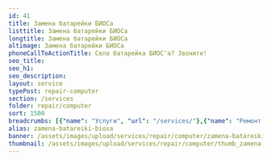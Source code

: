 ```yaml
---
id: 41
title: Замена батарейки БИОСа
listtitle: Замена батарейки БИОСа
longtitle: Замена батарейки БИОСа
altimage: Замена батарейки БИОСа
phoneCallToActionTitle: Села батарейка БИОС'а? Звоните! 
seo_title: 
seo_h1: 
seo_description: 
layout: service
typePost: repair-computer
section: /services
folder: repair/computer
sort: 1500
breadcrumbs: [{"name": "Услуги", "url": "/services/"},{"name": "Ремонт устройств", "url": "/services/repair/"},{"name": "Компьютер", "url": "/services/repair/computer/"}]
alias: zamena-batareiki-biosa
banner: /assets/images/upload/services/repair/computer/zamena-batareiki-biosa.jpg
thumbnail: /assets/images/upload/services/repair/computer/thumb_zamena-batareiki-biosa.jpg
---
```

